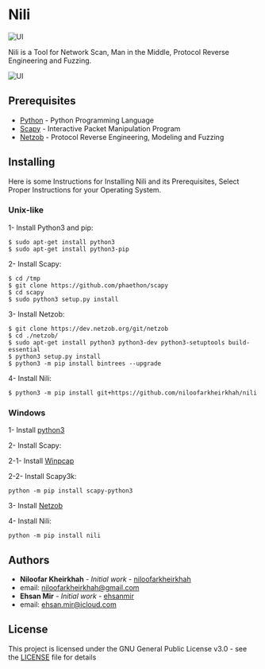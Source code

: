 # Nili

![UI](http://www.upsara.com/images/g2js_photo_2017-08-16_12-10-20.jpg)


Nili is a Tool for Network Scan, Man in the Middle, Protocol Reverse Engineering and Fuzzing.

![UI](http://www.upsara.com/images/9fnf_screenshot_from_2017-08-16_08-00-44..jpg)

## Prerequisites

* [Python](https://www.python.org) - Python Programming Language
* [Scapy](http://www.secdev.org/projects/scapy) - Interactive Packet Manipulation Program
* [Netzob](https://github.com/netzob/netzob) - Protocol Reverse Engineering, Modeling and Fuzzing

## Installing
 
Here is some Instructions for Installing Nili and its Prerequisites, 
Select Proper Instructions for your Operating System.

### Unix-like
 
1- Install Python3 and pip: 

```
$ sudo apt-get install python3
$ sudo apt-get install python3-pip
```

2- Install Scapy:
```
$ cd /tmp
$ git clone https://github.com/phaethon/scapy
$ cd scapy
$ sudo python3 setup.py install
```

3- Install Netzob:
```
$ git clone https://dev.netzob.org/git/netzob
$ cd ./netzob/
$ sudo apt-get install python3 python3-dev python3-setuptools build-essential
$ python3 setup.py install
$ python3 -m pip install bintrees --upgrade
```

4- Install Nili:
```
$ python3 -m pip install git+https://github.com/niloofarkheirkhah/nili
```


### Windows

1- Install [python3](https://www.python.org)

2- Install Scapy:

2-1- Install [Winpcap](https://www.winpcap.org/install/bin/WinPcap_4_1_3.exe)

2-2- Install Scapy3k:
```
python -m pip install scapy-python3
```

3- Install [Netzob](https://dev.netzob.org/projects/netzob/wiki/Installation_documentation_on_Windows)

4- Install Nili:
```
python -m pip install nili
```

## Authors

* **Niloofar Kheirkhah** - *Initial work* - [niloofarkheirkhah](https://github.com/niloofarkheirkhah) 
* email: niloofarkheirkhah@gmail.com
* **Ehsan Mir** - *Initial work* - [ehsanmir](https://github.com/ehsanmir)
* email: ehsan.mir@icloud.com
## License

This project is licensed under the GNU General Public License v3.0 - see the [LICENSE](LICENSE) file for details
